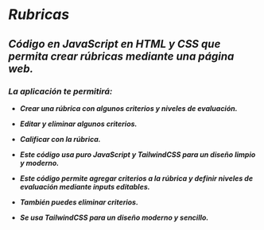 # **_Rubricas_**

## **_Código en JavaScript en HTML y CSS que permita crear rúbricas mediante una página web._**

### **_La aplicación te permitirá:_**

- **_Crear una rúbrica con algunos criterios y niveles de evaluación._**
  
- **_Editar y eliminar algunos criterios._**

- **_Calificar con la rúbrica._**
  
- **_Este código usa puro JavaScript y TailwindCSS para un diseño limpio y moderno._**

- **_Este código permite agregar criterios a la rúbrica y definir niveles de evaluación mediante inputs editables._**
  
- **_También puedes eliminar criterios._**
  
- **_Se usa TailwindCSS para un diseño moderno y sencillo._**
